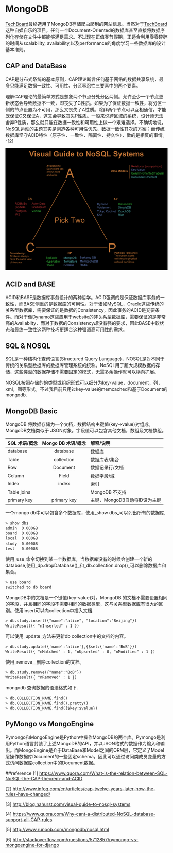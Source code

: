 # MongoDB

[TechBoard](https://github.com/peachbupt/TechBoard)最终选用了MongoDB存储爬虫爬到的网站信息。当然对于[TechBoard](https://github.com/peachbupt/TechBoard)这种自娱自乐的项目，任何一个Document-Oriented的数据库甚至直接将数据序列化存储在文件中都能够满足需求。不过现在正值春节假期，正适合利用零零碎碎的时间从scalability, availability,以及performance的角度学习一些数据库的设计基本准则。

## CAP and DataBase

CAP是分布式系统的基本原则，CAP理论断言任何基于网络的数据共享系统，最多只能满足数据一致性、可用性、分区容忍性三要素中的两个要素。

理解CAP理论的最简单方式是想象两个节点分处分区两侧。允许至少一个节点更新状态会导致数据不一致，即丧失了C性质。如果为了保证数据一致性，将分区一侧的节点设置为不可用，那么又丧失了A性质。除非两个节点可以互相通信，才能既保证C又保证A，这又会导致丧失P性质。一般来说跨区域的系统，设计师无法舍弃P性质，那么就只能在数据一致性和可用性上做一个艰难选择。不确切地说，NoSQL运动的主题其实是创造各种可用性优先、数据一致性其次的方案；而传统数据库坚守ACID特性（原子性、一致性、隔离性、持久性），做的是相反的事情。^[2]

![DataBase and CAP](../images/posts/2017-03-02/database_and_cap.png)

## ACID and BASE

ACID和BASE是数据库事务设计的两种哲学。ACID强调的是保证数据库事务的一致性，而BASE侧重的是数据库的可用性。对于诸如MySQL，Oracle这些传统的关系型数据库，需要保证的是数据的Consistency，因此事务的ACID是充要条件。而对于像Dynamo这些应用于website的非关系型数据库，需要保证的是非常高的Availablity，而对于数据的Consistency却没有强的要求，因此BASE中软状态和最终一致性这两种技巧更适合这种强调高可用性的需求。

## SQL & NOSQL

SQL是一种结构化查询语言(Structured Query Language)，NOSQL是对不同于传统的关系型数据库的数据库管理系统的统称。NoSQL用于超大规模数据的存储，这些类型的数据存储不需要固定的模式，无需多余操作就可以横向扩展。

NOSQL按照存储的的类型或组织形式可以细分为key-value，document，列，xml，图等形式。不过我目前只用过key-value的memcached和基于Document的mongodb.

## MongoDB Basic

MongoDB 将数据存储为一个文档，数据结构由键值(key=>value)对组成。MongoDB文档类似于 JSON对象。字段值可以包含其他文档，数组及文档数组。

| SQL 术语/概念  | Mongo DB 术语/概念  | 解释/说明 |
|:-------------|:---------------:|:-------------|
| database      | database 		 |         数据库 |
| Table      	   | collection      | 数据库表/集合   |
| Row 				| Document        |  数据记录行/文档 |
| Column 				| Field        |  数据字段/域 |
| Index 				| index        |  索引 |
| Table joins 				|        |  MongoDB 不支持 |
| primary key 				|  primary key      |  主键，MongoDB自动将ID设为主键 |

一个mongo db中可以包含多个数据库，使用_show dbs_可以列出所有的数据库,

~~~
> show dbs
admin  0.000GB
board  0.000GB
local  0.000GB
study  0.000GB
test   0.000GB
~~~
使用_use_命令切换到某一个数据库，当数据库没有的时候会创建一个新的database,使用_dp.dropDatabase()_和_db.collection.drop()_可以删除数据库和集合。

~~~
> use board
switched to db board
~~~

MongoDB中的文档是一个键值(key-value)对。MongoDB 的文档不需要设置相同的字段，并且相同的字段不需要相同的数据类型，这与关系型数据库有很大的区别。使用insert可以向collection中插入文档.

~~~
> db.study.insert({"name":"alice", "location":"Beijing"})
WriteResult({ "nInserted" : 1 })
~~~

可以使用_update_方法来更新db collection中的文档的内容。

~~~
> db.study.update({'name':'alice'},{$set:{'name':'BoB'}})
WriteResult({ "nMatched" : 1, "nUpserted" : 0, "nModified" : 1 })
~~~

使用_remove__删除collection的文档。

~~~
> db.study.remove({"name":"BoB"})
WriteResult({ "nRemoved" : 1 })
~~~

mongodb 查询数据的语法格式如下.

~~~
> db.COLLECTION_NAME.find()
> db.COLLECTION_NAME.find().pretty()
> db.COLLECTION_NAME.find({$key:$value})
~~~

## PyMongo vs MongoEngine

Pymongo和MongoEngine是Python中操作MongoDB的两个库。Pymongo是利用Python语言封装了上述MongoDB的API，并以JSON格式的数据作为输入和输出。而MongoEngine是介于DataBase和Model之间的ORM层，它定义了Model层操作数据库Document的一些固定schema，因此可以通过访问类成员变量的方式访问数据库collection中的Document数据。

##reference
[1] https://www.quora.com/What-is-the-relation-between-SQL-NoSQL-the-CAP-theorem-and-ACID

[2] http://www.infoq.com/cn/articles/cap-twelve-years-later-how-the-rules-have-changed/

[3] http://blog.nahurst.com/visual-guide-to-nosql-systems

[4] https://www.quora.com/Why-cant-a-distributed-NoSQL-database-support-all-CAP-rules

[5] http://www.runoob.com/mongodb/nosql.html

[6] http://stackoverflow.com/questions/5712857/pymongo-vs-mongoengine-for-django
